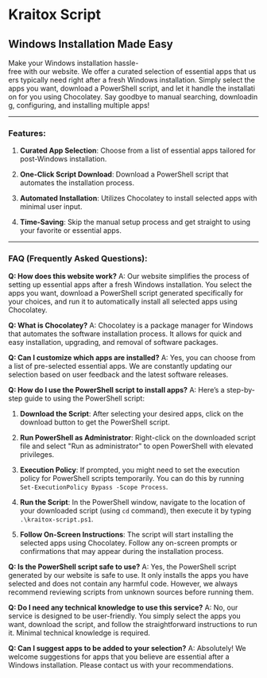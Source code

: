 # Kraitox Script

## Windows Installation Made Easy

Make your Windows installation hassle-free with our website. We offer a curated selection of essential apps that users typically need right after a fresh Windows installation. Simply select the apps you want, download a PowerShell script, and let it handle the installation for you using Chocolatey. Say goodbye to manual searching, downloading, configuring, and installing multiple apps!

---

### Features:

1. **Curated App Selection**: Choose from a list of essential apps tailored for post-Windows installation.
  
2. **One-Click Script Download**: Download a PowerShell script that automates the installation process.
  
3. **Automated Installation**: Utilizes Chocolatey to install selected apps with minimal user input.
  
4. **Time-Saving**: Skip the manual setup process and get straight to using your favorite or essential apps.
  

---

### FAQ (Frequently Asked Questions):

**Q: How does this website work?** A: Our website simplifies the process of setting up essential apps after a fresh Windows installation. You select the apps you want, download a PowerShell script generated specifically for your choices, and run it to automatically install all selected apps using Chocolatey.

**Q: What is Chocolatey?** A: Chocolatey is a package manager for Windows that automates the software installation process. It allows for quick and easy installation, upgrading, and removal of software packages.

**Q: Can I customize which apps are installed?** A: Yes, you can choose from a list of pre-selected essential apps. We are constantly updating our selection based on user feedback and the latest software releases.

**Q: How do I use the PowerShell script to install apps?** A: Here’s a step-by-step guide to using the PowerShell script:

1. **Download the Script**: After selecting your desired apps, click on the download button to get the PowerShell script.
  
2. **Run PowerShell as Administrator**: Right-click on the downloaded script file and select "Run as administrator" to open PowerShell with elevated privileges.
  
3. **Execution Policy**: If prompted, you might need to set the execution policy for PowerShell scripts temporarily. You can do this by running `Set-ExecutionPolicy Bypass -Scope Process`.
  
4. **Run the Script**: In the PowerShell window, navigate to the location of your downloaded script (using `cd` command), then execute it by typing `.\kraitox-script.ps1`.
  
5. **Follow On-Screen Instructions**: The script will start installing the selected apps using Chocolatey. Follow any on-screen prompts or confirmations that may appear during the installation process.
  

**Q: Is the PowerShell script safe to use?** A: Yes, the PowerShell script generated by our website is safe to use. It only installs the apps you have selected and does not contain any harmful code. However, we always recommend reviewing scripts from unknown sources before running them.

**Q: Do I need any technical knowledge to use this service?** A: No, our service is designed to be user-friendly. You simply select the apps you want, download the script, and follow the straightforward instructions to run it. Minimal technical knowledge is required.

**Q: Can I suggest apps to be added to your selection?** A: Absolutely! We welcome suggestions for apps that you believe are essential after a Windows installation. Please contact us with your recommendations.
